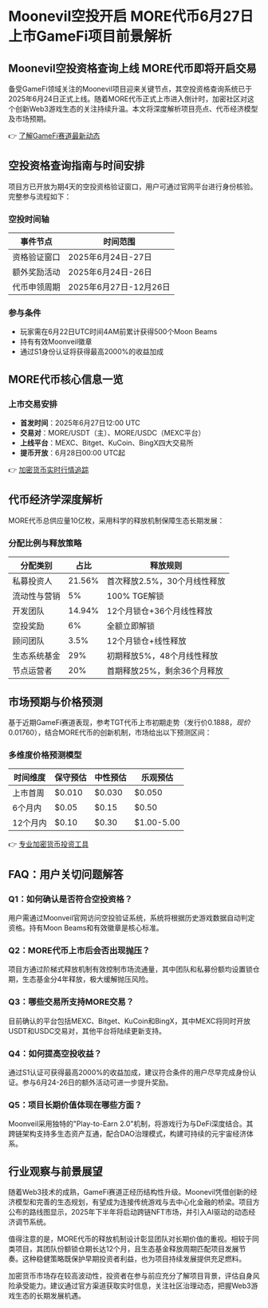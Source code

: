# Moonevil空投开启 MORE代币6月27日上市GameFi项目前景解析

## Moonevil空投资格查询上线 MORE代币即将开启交易

备受GameFi领域关注的Moonevil项目迎来关键节点，其空投资格查询系统已于2025年6月24日正式上线。随着MORE代币正式上市进入倒计时，加密社区对这个创新Web3游戏生态的关注持续升温。本文将深度解析项目亮点、代币经济模型及市场预期。

👉 [了解GameFi赛道最新动态](https://bit.ly/okx_welcome)

## 空投资格查询指南与时间安排

项目方已开放为期4天的空投资格验证窗口，用户可通过官网平台进行身份核验。完整参与流程如下：

### 空投时间轴
| 事件节点              | 时间范围                  |
|-----------------------|-------------------------|
| 资格验证窗口          | 2025年6月24日-27日      |
| 额外奖励活动          | 2025年6月24日-26日      |
| 代币申领周期          | 2025年6月27日-12月26日  |

### 参与条件
- 玩家需在6月22日UTC时间4AM前累计获得500个Moon Beams
- 持有有效Moonveil徽章
- 通过S1身份认证将获得最高2000%的收益加成

## MORE代币核心信息一览

### 上市交易安排
- **首发时间**：2025年6月27日12:00 UTC
- **交易对**：MORE/USDT（主）、MORE/USDC（MEXC平台）
- **上线平台**：MEXC、Bitget、KuCoin、BingX四大交易所
- **提币开放**：6月28日00:00 UTC起

👉 [加密货币实时行情追踪](https://bit.ly/okx_welcome)

## 代币经济学深度解析

MORE代币总供应量10亿枚，采用科学的释放机制保障生态长期发展：

### 分配比例与释放策略
| 分配类别        | 占比    | 释放规则                          |
|-----------------|---------|-----------------------------------|
| 私募投资人      | 21.56%  | 首次释放2.5%，30个月线性释放       |
| 流动性与营销    | 5%      | 100% TGE解锁                      |
| 开发团队        | 14.94%  | 12个月锁仓+36个月线性释放         |
| 空投奖励        | 6%      | 全额立即解锁                      |
| 顾问团队        | 3.5%    | 12个月锁仓+线性释放               |
| 生态系统基金    | 29%     | 初期释放5%，48个月线性释放         |
| 节点运营者      | 20%     | 首期释放25%，剩余36个月释放       |

## 市场预期与价格预测

基于近期GameFi赛道表现，参考TGT代币上市初期走势（发行价$0.1888，现价$0.01760），结合MORE代币的创新机制，市场给出以下预测区间：

### 多维度价格预测模型
| 时间维度   | 保守预估   | 中性预估   | 乐观预估   |
|------------|------------|------------|------------|
| 上市首周   | $0.010     | $0.030     | $0.050     |
| 6个月内    | $0.05      | $0.15      | $0.50      |
| 12个月内   | $0.10      | $0.30      | $1.00-5.00 |

👉 [专业加密货币投资工具](https://bit.ly/okx_welcome)

## FAQ：用户关切问题解答

### Q1：如何确认是否符合空投资格？
用户需通过Moonveil官网访问空投验证系统，系统将根据历史游戏数据自动判定资格。持有Moon Beams和有效徽章是核心标准。

### Q2：MORE代币上市后会否出现抛压？
项目方通过阶梯式释放机制有效控制市场流通量，其中团队和私募份额均设置锁仓期，生态基金分4年释放，极大缓解抛压风险。

### Q3：哪些交易所支持MORE交易？
目前确认的平台包括MEXC、Bitget、KuCoin和BingX，其中MEXC将同时开放USDT和USDC交易对，其他平台将陆续更新支持。

### Q4：如何提高空投收益？
通过S1认证可获得最高2000%的收益加成，建议符合条件的用户尽早完成身份认证。参与6月24-26日的额外活动可进一步提升奖励。

### Q5：项目长期价值体现在哪些方面？
Moonveil采用独特的"Play-to-Earn 2.0"机制，将游戏行为与DeFi深度结合。其跨链架构支持多生态资产互通，配合DAO治理模式，构建可持续的元宇宙经济体系。

## 行业观察与前景展望

随着Web3技术的成熟，GameFi赛道正经历结构性升级。Moonevil凭借创新的经济模型和完善的生态规划，有望成为连接传统游戏与去中心化金融的桥梁。项目方公布的路线图显示，2025年下半年将启动跨链NFT市场，并引入AI驱动的动态经济调节系统。

值得注意的是，MORE代币的释放机制设计彰显团队对长期价值的重视。相较于同类项目，其团队份额锁仓期长达12个月，且生态基金释放周期匹配项目发展节奏。这种稳健策略既保护早期投资者利益，也为项目持续发展提供充足燃料。

加密货币市场存在较高波动性，投资者在参与前应充分了解项目背景，评估自身风险承受能力。建议通过官方渠道获取实时信息，关注社区治理动态，把握Web3游戏生态的长期发展机遇。
